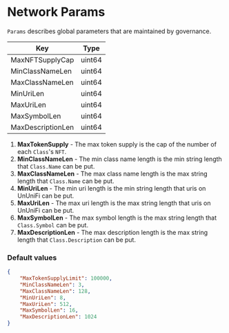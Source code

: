 # Network Params

`Params` describes global parameters that are maintained by governance.

|  Key                   | Type         |
|  ----------------------| -------------|
|  MaxNFTSupplyCap       | uint64       |
|  MinClassNameLen       | uint64       |
|  MaxClassNameLen       | uint64       |
|  MinUriLen             | uint64       |
|  MaxUriLen             | uint64       |
|  MaxSymbolLen          | uint64       |
|  MaxDescriptionLen     | uint64       |

1. **MaxTokenSupply** - The max token supply is the cap of the number of each `Class`'s `NFT`.
1. **MinClassNameLen** - The min class name length is the min string length that `Class.Name` can be put.
1. **MaxClassNameLen** - The max class name length is the max string length that `Class.Name` can be put.
1. **MinUriLen** - The min uri length is the min string length that uris on UnUniFi can be put.
1. **MaxUriLen** - The max uri length is the max string length that uris on UnUniFi can be put.
1. **MaxSymbolLen** - The max symbol length is the max string length that `Class.Symbol` can be put.
1. **MaxDescriptionLen** - The max description length is the max string length that `Class.Description` can be put.

### Default values

```json
{
    "MaxTokenSupplyLimit": 100000,
    "MinClassNameLen": 3,
    "MaxClassNameLen": 128,
    "MinUriLen": 8,
    "MaxUriLen": 512,
    "MaxSymbolLen": 16,
    "MaxDescriptionLen": 1024
}
```
